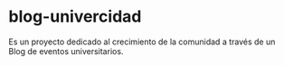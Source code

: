 # blog-univercidad
Es un proyecto dedicado al crecimiento de la comunidad a través de un Blog de eventos universitarios.
